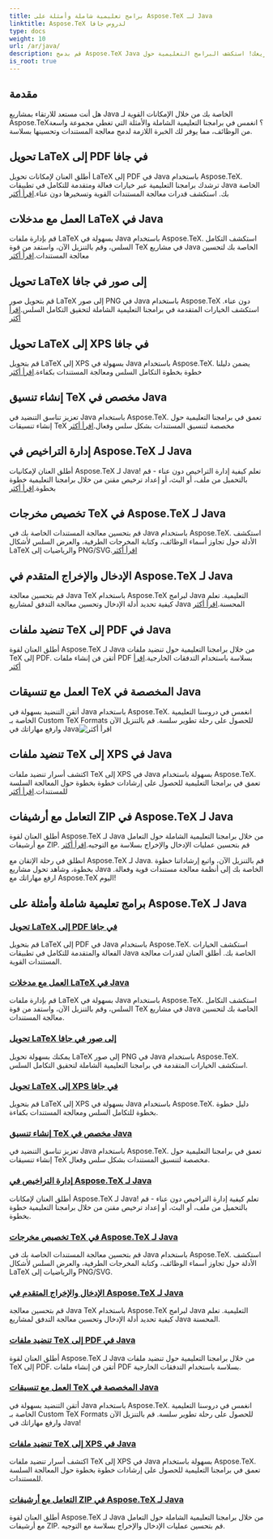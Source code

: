 ```yaml
---
title: برامج تعليمية شاملة وأمثلة على Aspose.TeX لـ Java
linktitle: Aspose.TeX لدروس جافا
type: docs
weight: 10
url: /ar/java/
description: قم بدمج Aspose.TeX Java بسهولة في مشاريعك! استكشف البرامج التعليمية حول LaTeX لتحويل PDF وXPS والصور والمزيد. قم بتحسين معالجة المستندات باستخدام أدلةنا.
is_root: true
---
```



## مقدمة

هل أنت مستعد للارتقاء بمشاريع Java الخاصة بك من خلال الإمكانات القوية لـ Aspose.TeX؟ انغمس في برامجنا التعليمية الشاملة والأمثلة التي تغطي مجموعة واسعة من الوظائف، مما يوفر لك الخبرة اللازمة لدمج معالجة المستندات وتحسينها بسلاسة.

## تحويل LaTeX إلى PDF في جافا

أطلق العنان لإمكانات تحويل LaTeX إلى PDF في Java باستخدام Aspose.TeX. ترشدك برامجنا التعليمية عبر خيارات فعالة ومتقدمة للتكامل في تطبيقات Java الخاصة بك. استكشف قدرات معالجة المستندات القوية وتسخيرها دون عناء.[اقرأ أكثر](./converting-lato-pdf/)

## العمل مع مدخلات LaTeX في Java

 قم بإدارة ملفات LaTeX بسهولة في Java باستخدام Aspose.TeX. استكشف التكامل السلس، وقم بالتنزيل الآن، واستفد من قوة TeX في مشاريع Java الخاصة بك لتحسين معالجة المستندات.[اقرأ أكثر](./working-with-lainputs/)

## تحويل LaTeX إلى صور في جافا

 قم بتحويل صور LaTeX إلى صور PNG في Java باستخدام Aspose.TeX دون عناء. استكشف الخيارات المتقدمة في برامجنا التعليمية الشاملة لتحقيق التكامل السلس.[اقرأ أكثر](./converting-lato-images/)

## تحويل LaTeX إلى XPS في جافا

 قم بتحويل LaTeX إلى XPS بسهولة في Java باستخدام Aspose.TeX. يضمن دليلنا خطوة بخطوة التكامل السلس ومعالجة المستندات بكفاءة.[اقرأ أكثر](./converting-lato-xps/)

## إنشاء تنسيق TeX مخصص في Java

 تعزيز تناسق التنضيد في Java باستخدام Aspose.TeX. تعمق في برامجنا التعليمية حول إنشاء تنسيقات TeX مخصصة لتنسيق المستندات بشكل سلس وفعال.[اقرأ أكثر](./custom-format/)

## إدارة التراخيص في Aspose.TeX لـ Java

أطلق العنان لإمكانيات Aspose.TeX لـ Java! تعلم كيفية إدارة التراخيص دون عناء - قم بالتحميل من ملف، أو البث، أو إعداد ترخيص مقنن من خلال برامجنا التعليمية خطوة بخطوة.[اقرأ أكثر](./managing-licenses/)

## تخصيص مخرجات TeX في Aspose.TeX لـ Java

 قم بتحسين معالجة المستندات الخاصة بك في Java باستخدام Aspose.TeX. استكشف الأدلة حول تجاوز أسماء الوظائف، وكتابة المخرجات الطرفية، والعرض السلس لأشكال LaTeX والرياضيات إلى PNG/SVG.[اقرأ أكثر](./customizing-output/)

## الإدخال والإخراج المتقدم في Aspose.TeX لـ Java

 قم بتحسين معالجة Java TeX باستخدام Aspose.TeX لبرامج Java التعليمية. تعلم كيفية تحديد أدلة الإدخال وتحسين معالجة التدفق لمشاريع Java المحسنة.[اقرأ أكثر](./advanced-io/)

## تنضيد ملفات TeX إلى PDF في Java

 أطلق العنان لقوة Aspose.TeX لـ Java من خلال برامجنا التعليمية حول تنضيد ملفات TeX إلى PDF. أتقن فن إنشاء ملفات PDF بسلاسة باستخدام التدفقات الخارجية.[اقرأ أكثر](./typesetting-tex-to-pdf/)

## العمل مع تنسيقات TeX المخصصة في Java

 أتقن التنضيد بسهولة في Java باستخدام Aspose.TeX. انغمس في دروسنا التعليمية الخاصة بـ Custom TeX Formats للحصول على رحلة تطوير سلسة. قم بالتنزيل الآن وارفع مهاراتك في Java![اقرأ أكثر](./custom-tex-formats/)

## تنضيد ملفات TeX إلى XPS في Java

اكتشف أسرار تنضيد ملفات TeX إلى XPS في Java بسهولة باستخدام Aspose.TeX. تعمق في برامجنا التعليمية للحصول على إرشادات خطوة بخطوة حول المعالجة السلسة للمستندات.[اقرأ أكثر](./typesetting-tex-to-xps/)

## التعامل مع أرشيفات ZIP في Aspose.TeX لـ Java

 أطلق العنان لقوة Aspose.TeX لـ Java من خلال برامجنا التعليمية الشاملة حول التعامل مع أرشيفات ZIP. قم بتحسين عمليات الإدخال والإخراج بسلاسة مع التوجيه.[اقرأ أكثر](./zip-archives/)

انطلق في رحلة الإتقان مع Aspose.TeX لـ Java. قم بالتنزيل الآن، واتبع إرشاداتنا خطوة بخطوة، وشاهد تحول مشاريع Java الخاصة بك إلى أنظمة معالجة مستندات قوية وفعالة. ارفع مهاراتك مع Aspose.TeX اليوم!
## برامج تعليمية شاملة وأمثلة على Aspose.TeX لـ Java
### [تحويل LaTeX إلى PDF في جافا](./converting-lato-pdf/)
قم بتحويل LaTeX إلى PDF في Java باستخدام Aspose.TeX. استكشف الخيارات الفعالة والمتقدمة للتكامل في تطبيقات Java الخاصة بك. أطلق العنان لقدرات معالجة المستندات القوية.
### [العمل مع مدخلات LaTeX في Java](./working-with-lainputs/)
قم بإدارة ملفات LaTeX بسهولة في Java باستخدام Aspose.TeX. استكشف التكامل السلس، وقم بالتنزيل الآن، واستفد من قوة TeX في مشاريع Java الخاصة بك لتحسين معالجة المستندات.
### [تحويل LaTeX إلى صور في جافا](./converting-lato-images/)
يمكنك بسهولة تحويل LaTeX إلى صور PNG في Java باستخدام Aspose.TeX. استكشف الخيارات المتقدمة في برامجنا التعليمية الشاملة لتحقيق التكامل السلس.
### [تحويل LaTeX إلى XPS في جافا](./converting-lato-xps/)
قم بتحويل LaTeX إلى XPS بسهولة في Java باستخدام Aspose.TeX. دليل خطوة بخطوة للتكامل السلس ومعالجة المستندات بكفاءة.
### [إنشاء تنسيق TeX مخصص في Java](./custom-format/)
تعزيز تناسق التنضيد في Java باستخدام Aspose.TeX. تعمق في برامجنا التعليمية حول إنشاء تنسيقات TeX مخصصة لتنسيق المستندات بشكل سلس وفعال.
### [إدارة التراخيص في Aspose.TeX لـ Java](./managing-licenses/)
أطلق العنان لإمكانات Aspose.TeX لـ Java! تعلم كيفية إدارة التراخيص دون عناء - قم بالتحميل من ملف، أو البث، أو إعداد ترخيص مقنن من خلال برامجنا التعليمية خطوة بخطوة.
### [تخصيص مخرجات TeX في Aspose.TeX لـ Java](./customizing-output/)
قم بتحسين معالجة المستندات الخاصة بك في Java باستخدام Aspose.TeX. استكشف الأدلة حول تجاوز أسماء الوظائف، وكتابة المخرجات الطرفية، والعرض السلس لأشكال LaTeX والرياضيات إلى PNG/SVG.
### [الإدخال والإخراج المتقدم في Aspose.TeX لـ Java](./advanced-io/)
قم بتحسين معالجة Java TeX باستخدام Aspose.TeX لبرامج Java التعليمية. تعلم كيفية تحديد أدلة الإدخال وتحسين معالجة التدفق لمشاريع Java المحسنة.
### [تنضيد ملفات TeX إلى PDF في Java](./typesetting-tex-to-pdf/)
أطلق العنان لقوة Aspose.TeX لـ Java من خلال برامجنا التعليمية حول تنضيد ملفات TeX إلى PDF. أتقن فن إنشاء ملفات PDF بسلاسة باستخدام التدفقات الخارجية.
### [العمل مع تنسيقات TeX المخصصة في Java](./custom-tex-formats/)
أتقن التنضيد بسهولة في Java باستخدام Aspose.TeX. انغمس في دروسنا التعليمية الخاصة بـ Custom TeX Formats للحصول على رحلة تطوير سلسة. قم بالتنزيل الآن وارفع مهاراتك في Java!
### [تنضيد ملفات TeX إلى XPS في Java](./typesetting-tex-to-xps/)
اكتشف أسرار تنضيد ملفات TeX إلى XPS في Java بسهولة باستخدام Aspose.TeX. تعمق في برامجنا التعليمية للحصول على إرشادات خطوة بخطوة حول المعالجة السلسة للمستندات.
### [التعامل مع أرشيفات ZIP في Aspose.TeX لـ Java](./zip-archives/)
أطلق العنان لقوة Aspose.TeX لـ Java من خلال برامجنا التعليمية الشاملة حول التعامل مع أرشيفات ZIP. قم بتحسين عمليات الإدخال والإخراج بسلاسة مع التوجيه.